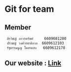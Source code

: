 #  **Git for team**

## Member
```bash
 สิรวิชญ์ ถาวรทรัพย์     6609681280
 ปราชญ์ วงศ์วรชาติกาล  6609612103
 รัฐธรรมนูญ โคสาแสง   6609612178
```
## Our website : [Link](https://www.google.co.th/)